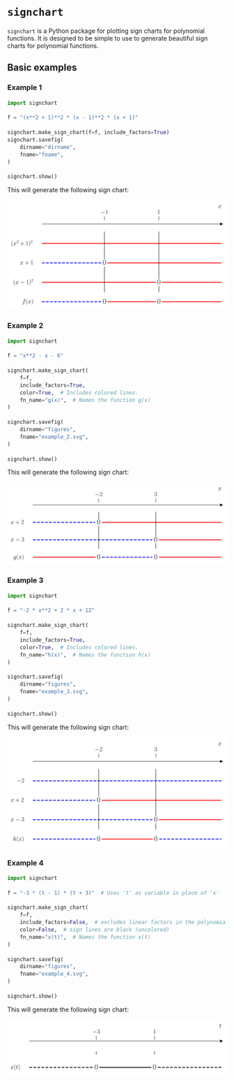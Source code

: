 # `signchart`
`signchart` is a Python package for plotting sign charts for polynomial functions. It is designed to be simple to use to generate beautiful sign charts for polynomial functions.

## Basic examples

### Example 1

```python
import signchart

f = "(x**2 + 1)**2 * (x - 1)**2 * (x + 1)"

signchart.make_sign_chart(f=f, include_factors=True)
signchart.savefig(
    dirname="dirname",
    fname="fname",
)

signchart.show()
```

This will generate the following sign chart:

![sign chart](https://raw.githubusercontent.com/reneaas/signchart/refs/heads/main/examples/figures/example_1.svg)


### Example 2

```python
import signchart

f = "x**2 - x - 6"

signchart.make_sign_chart(
    f=f,
    include_factors=True,
    color=True,  # Includes colored lines.
    fn_name="g(x)",  # Names the function g(x)
)

signchart.savefig(
    dirname="figures",
    fname="example_2.svg",
)

signchart.show()
```

This will generate the following sign chart:

![sign chart](https://raw.githubusercontent.com/reneaas/signchart/refs/heads/main/examples/figures/example_2.svg)

### Example 3

```python
import signchart

f = "-2 * x**2 + 2 * x + 12"

signchart.make_sign_chart(
    f=f,
    include_factors=True,
    color=True,  # Includes colored lines.
    fn_name="h(x)",  # Names the function h(x)
)

signchart.savefig(
    dirname="figures",
    fname="example_3.svg",
)

signchart.show()
```

This will generate the following sign chart:

![sign chart](https://raw.githubusercontent.com/reneaas/signchart/refs/heads/main/examples/figures/example_3.svg)


### Example 4

```python
import signchart

f = "-3 * (t - 1) * (t + 3)"  # Uses 't' as variable in place of 'x'

signchart.make_sign_chart(
    f=f,
    include_factors=False,  # excludes linear factors in the polynomial
    color=False,  # sign lines are black (uncolored)
    fn_name="x(t)",  # Names the function x(t)
)

signchart.savefig(
    dirname="figures",
    fname="example_4.svg",
)

signchart.show()
```

This will generate the following sign chart:

![sign chart](https://raw.githubusercontent.com/reneaas/signchart/refs/heads/main/examples/figures/example_4.svg)
